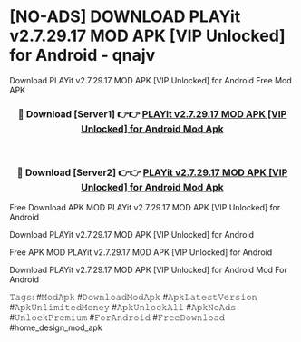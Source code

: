 # [NO-ADS] DOWNLOAD PLAYit v2.7.29.17 MOD APK [VIP Unlocked] for Android - qnajv
Download PLAYit v2.7.29.17 MOD APK [VIP Unlocked] for Android Free Mod APK

<div align="center">
<h3>🔴 Download [Server1] 👉👉 <a href="https://apk-comot.site?title=PLAYit_v2.7.29.17_MOD_APK_[VIP_Unlocked]_for_Android">PLAYit v2.7.29.17 MOD APK [VIP Unlocked] for Android Mod Apk</a></h3><br>

<h3>🔴 Download [Server2] 👉👉 <a href="https://apk-comot.site?title=PLAYit_v2.7.29.17_MOD_APK_[VIP_Unlocked]_for_Android">PLAYit v2.7.29.17 MOD APK [VIP Unlocked] for Android Mod Apk</a></h3>
</div>


Free Download APK MOD PLAYit v2.7.29.17 MOD APK [VIP Unlocked] for Android

Download PLAYit v2.7.29.17 MOD APK [VIP Unlocked] for Android 

Free APK MOD PLAYit v2.7.29.17 MOD APK [VIP Unlocked] for Android 

Download PLAYit v2.7.29.17 MOD APK [VIP Unlocked] for Android Mod For Android

𝚃𝚊𝚐𝚜: #𝙼𝚘𝚍𝙰𝚙𝚔 #𝙳𝚘𝚠𝚗𝚕𝚘𝚊𝚍𝙼𝚘𝚍𝙰𝚙𝚔 #𝙰𝚙𝚔𝙻𝚊𝚝𝚎𝚜𝚝𝚅𝚎𝚛𝚜𝚒𝚘𝚗 #𝙰𝚙𝚔𝚄𝚗𝚕𝚒𝚖𝚒𝚝𝚎𝚍𝙼𝚘𝚗𝚎𝚢 #𝙰𝚙𝚔𝚄𝚗𝚕𝚘𝚌𝚔𝙰𝚕𝚕 #𝙰𝚙𝚔𝙽𝚘𝙰𝚍𝚜 #𝚄𝚗𝚕𝚘𝚌𝚔𝙿𝚛𝚎𝚖𝚒𝚞𝚖 #𝙵𝚘𝚛𝙰𝚗𝚍𝚛𝚘𝚒𝚍 #𝙵𝚛𝚎𝚎𝙳𝚘𝚠𝚗𝚕𝚘𝚊𝚍 #home_design_mod_apk